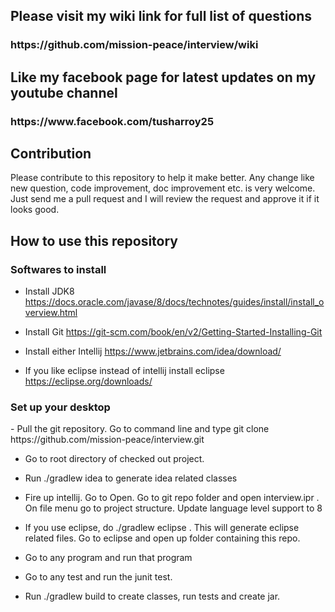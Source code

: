 
<h2>Please visit my wiki link for full list of questions</h2>
<h3>https://github.com/mission-peace/interview/wiki</h3>

<h2> Like my facebook page for latest updates on my youtube channel</h2>
<h3>https://www.facebook.com/tusharroy25</h3>

<h2> Contribution </h2>
Please contribute to this repository to help it make better. Any change like new question, code improvement, doc improvement etc. is very welcome. Just send me a pull request and I will review the request and approve it if it looks good. 

<h2> How to use this repository </h2>

<h3> Softwares to install </h3>

- Install JDK8 https://docs.oracle.com/javase/8/docs/technotes/guides/install/install_overview.html

- Install Git https://git-scm.com/book/en/v2/Getting-Started-Installing-Git

- Install either Intellij https://www.jetbrains.com/idea/download/

- If you like eclipse instead of intellij install eclipse https://eclipse.org/downloads/

<h3> Set up your desktop </h3>
- Pull the git repository. Go to command line and type git clone https://github.com/mission-peace/interview.git

- Go to root directory of checked out project.

- Run ./gradlew idea to generate idea related classes

- Fire up intellij. Go to Open. Go to git repo folder and open interview.ipr . On file menu go to project structure. Update language level support to 8

- If you use eclipse, do ./gradlew eclipse . This will generate eclipse related files. Go to eclipse and open up folder containing this repo.

- Go to any program and run that program

- Go to any test and run the junit test.

- Run ./gradlew build to create classes, run tests and create jar.
